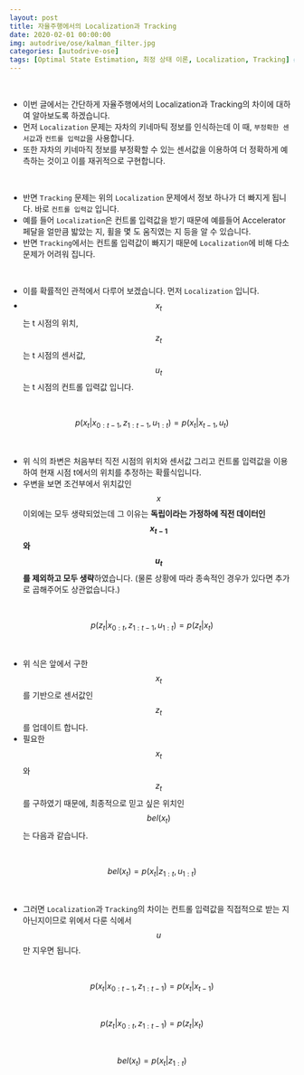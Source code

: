 ```yaml
---
layout: post
title: 자율주행에서의 Localization과 Tracking
date: 2020-02-01 00:00:00
img: autodrive/ose/kalman_filter.jpg
categories: [autodrive-ose] 
tags: [Optimal State Estimation, 최정 상태 이론, Localization, Tracking] # add tag
---
```


<br>

- 이번 글에서는 간단하게 자율주행에서의 Localization과 Tracking의 차이에 대하여 알아보도록 하겠습니다.
- 먼저 `Localization` 문제는 자차의 키네마틱 정보를 인식하는데 이 때, `부정확한 센서값`과 `컨트롤 입력값`을 사용합니다.
- 또한 자차의 키네마직 정보를 부정확할 수 있는 센서값을 이용하여 더 정확하게 예측하는 것이고 이를 재귀적으로 구현합니다.

<br>

- 반면 `Tracking` 문제는 위의 `Localization` 문제에서 정보 하나가 더 빠지게 됩니다. 바로 `컨트롤 입력값` 입니다.
- 예를 들어 `Localization`은 컨트롤 입력값을 받기 때문에 예를들어 Accelerator 페달을 얼만큼 밟았는 지, 휠을 몇 도 움직였는 지 등을 알 수 있습니다.
- 반면 `Tracking`에서는 컨트롤 입력값이 빠지기 때문에 `Localization`에 비해 다소 문제가 어려워 집니다.

<br>

- 이를 확률적인 관적에서 다루어 보겠습니다. 먼저 `Localization` 입니다.
- $$ x_{t} $$는 t 시점의 위치, $$ z_{t} $$는 t 시점의 센서값, $$ u_{t} $$는 t 시점의 컨트롤 입력값 입니다.

<br>

$$ p(x_{t} \vert x_{0:t-1}, z_{1:t-1}, u_{1:t}) = p(x_{t} \vert x_{t-1}, u_{t}) $$

<br>

- 위 식의 좌변은 처음부터 직전 시점의 위치와 센서값 그리고 컨트롤 입력값을 이용하여 현재 시점 t에서의 위치를 추정하는 확률식입니다.
- 우변을 보면 조건부에서 위치값인 $$ x $$ 이외에는 모두 생략되었는데 그 이유는 **독립이라는 가정하에 직전 데이터인 $$ x_{t-1} $$와 $$ u_{t} $$를 제외하고 모두 생략**하였습니다. (물론 상황에 따라 종속적인 경우가 있다면 추가로 곱해주어도 상관없습니다.)

<br>

$$ p(z_{t} \vert x_{0:t}, z_{1:t-1}, u_{1:t}) = p(z_{t} \vert x_{t}) $$

<br>

- 위 식은 앞에서 구한 $$ x_{t} $$를 기반으로 센서값인 $$ z_{t} $$를 업데이트 합니다.
- 필요한 $$ x_{t} $$와 $$ z_{t} $$를 구하였기 때문에, 최종적으로 믿고 싶은 위치인 $$ bel(x_{t}) $$는 다음과 같습니다.

<br>

$$ bel(x_{t}) = p(x_{t} \vert z_{1:t}, u_{1:t}) $$

<br>

- 그러면 `Localization`과 `Tracking`의 차이는 컨트롤 입력값을 직접적으로 받는 지 아닌지이므로 위에서 다룬 식에서 $$ u $$만 지우면 됩니다.

<br>

$$ p(x_{t} \vert x_{0:t-1}, z_{1:t-1}) = p(x_{t} \vert x_{t-1}) $$

<br>

$$ p(z_{t} \vert x_{0:t}, z_{1:t-1}) = p(z_{t} \vert x_{t}) $$

<br>

$$ bel(x_{t}) = p(x_{t} \vert z_{1:t}) $$